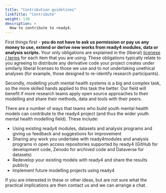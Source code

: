 ```yaml
---
title: "Contribution guidelines"
linkTitle: "Contribute"
weight: 110
description: >
  How to contribute to ready4.
---
```


First things first - **you do not have to ask us permission or pay us any money to use, extend or derive new works from ready4 modules, data or analysis scripts.** Your only obligations are explained in the (liberal) [licenese / terms](../getting-started/software/terms/) for each item that you are using. These obligations typically relate to you agreeing to distribute any derivative code your project creates under similarly liberal licenses to those we use and to not undertaking unethical analyses (for example, those designed to re-identify research participants).

Secondly, modelling youth mental health systems is a big and complex task, so the more skilled hands applied to this task the better. Our field will benefit if more research teams apply open source approaches to their modelling and share their methods, data and tools with their peers.

There are a number of ways that teams who build youth mental health models can contribute to the ready4 project (and thus the wider youth mental health modelling field). These include:

* Using existing ready4 modules, datasets and analysis programs and giving us feedback and suggestions for improvement
* Sharing any work you undertake with ready4modules and analysis programs in open access repositories supported by ready4 (GitHub for development code, Zenodo for archived code and Dataverse for datasets)
* Redevelop your existing models with ready4 and share the results publicly
* Implement future modelling projects using ready4

If you are interested in these or other ideas, but are not sure what the practical implications are then contact us and we can arrange a chat.


